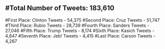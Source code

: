 #Total Number of Tweets: 183,610 
---
#First Place: Clinton Tweets - 54,375
#Second Place: Cruz Tweets - 51,747
#Third Place: Rubio Tweets - 28,739
#Fourth Place: Sanders Tweets - 27,046
#Fifth Place: Trump Tweets - 8,174
#Sixth Place: Kasich Tweets - 4,847
#Seventh Place: Jeb! Tweets - 4,415
#Last Place: Carson Tweets - 4,267
